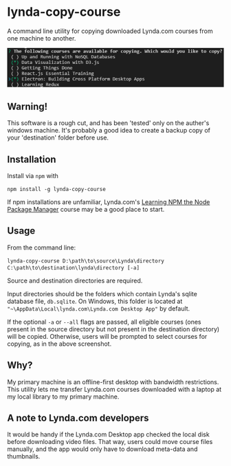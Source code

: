 # lynda-copy-course
A command line utility for copying downloaded Lynda.com courses from one machine to another.

<img src="https://raw.githubusercontent.com/nilock/lynda-copy-course/master/Screenshot.PNG" alt="Example Usage" />


## Warning!

This software is a rough cut, and has been 'tested' only on the auther's windows machine. It's probably a good idea to create a backup copy of your 'destination' folder before use.

## Installation

Install via `npm` with 

```
npm install -g lynda-copy-course
```
If npm installations are unfamiliar, Lynda.com's <a href="https://www.lynda.com/Web-Development-tutorials/Up-Running-NPM-Node-Package-Manager/409274-2.html">Learning NPM the Node Package Manager</a> course may be a good place to start.

## Usage

From the command line:

```
lynda-copy-course D:\path\to\source\Lynda\directory C:\path\to\destination\lynda\directory [-a]
```

Source and destination directories are required.

Input directories should be the folders which contain Lynda's sqlite database file, `db.sqlite`. On Windows, this folder is located at `"~\AppData\Local\lynda.com\Lynda.com Desktop App"` by default.

If the optional `-a` or `--all` flags are passed, all eligible courses (ones present in the source directory but not present in the destination directory) will be copied. Otherwise, users will be prompted to select courses for copying, as in the above screenshot.


## Why?
My primary machine is an offline-first desktop with bandwidth restrictions. This utility lets me transfer Lynda.com courses downloaded with a laptop at my local library to my primary machine.

## A note to Lynda.com developers

It would be handy if the Lynda.com Desktop app checked the local disk before downloading video files. That way, users could move course files manually, and the app would only have to download meta-data and thumbnails.